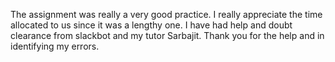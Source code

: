 The assignment was really a very good practice. I really appreciate the time allocated to us since it was a lengthy one.
I have had help and doubt clearance from slackbot and my tutor Sarbajit. Thank you for the help and in identifying my errors.